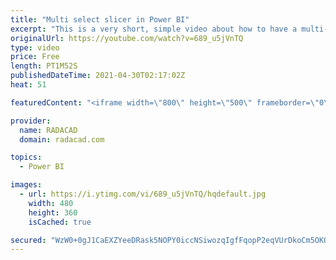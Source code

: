 ```yaml
---
title: "Multi select slicer in Power BI"
excerpt: "This is a very short, simple video about how to have a multi-select slicer in Power BI. Power BI slicer is in fact multi-select by default, however, there is a very small option that if you set it, makes it even easier to use, let’s talk about it. read my article about this here: https://radacad.com/multi-select-slicer-in-power-bi"
originalUrl: https://youtube.com/watch?v=689_u5jVnTQ
type: video
price: Free
length: PT1M52S
publishedDateTime: 2021-04-30T02:17:02Z
heat: 51

featuredContent: "<iframe width=\"800\" height=\"500\" frameborder=\"0\" src=\"https://www.youtube.com/embed/689_u5jVnTQ\" allow=\"accelerometer; autoplay; encrypted-media; gyroscope; picture-in-picture\" allowfullscreen></iframe>"

provider:
  name: RADACAD
  domain: radacad.com

topics:
  - Power BI

images:
  - url: https://i.ytimg.com/vi/689_u5jVnTQ/hqdefault.jpg
    width: 480
    height: 360
    isCached: true

secured: "WzW0+0gJ1CaEXZYeeDRask5NOPY0iccNSiwozqIgfFqopP2eqVUrDkoCm5OKQIBz045aM1HxSxuEVIAq/4dN5EUfwdmSGoGa6aCiXVf1VqCDyIPm6GusPmGXZdZ0XW9uw9lyaADuPzLeIedTeqHdSwR1SPuGsX7oXKepZDEDBuZpVk11soNCpR8dOtLXxQ1L+O6yfhKFNy99EIIvo9iT6XQOSsXWaXdX970z1DQ+y3NJWtamEo4zDi3aBnHYjuqIXIMAUf4tmdHSfZRXVHGM7JxBNrs290Xnhfar19JxpLkqGckRjtCepRHRrAWw99GkBxyRvl58i7c5ktsgOgBPqSd0tJc4q4fmVCHK6dxJG4HucZxRnEm/avtfvtFXwejLbTI9NX2GYwDgCXO49mbKqIoFY84vYEJoqUV5UHQvTMg=;JU0wXFZyf/HN8NzJe+aicA=="
---
```


